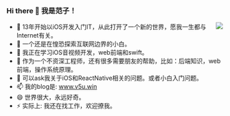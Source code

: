 ### Hi there 👋 我是范子！

<img align="right" src="https://github-readme-stats.vercel.app/api?username=jinyuyoulong&show_icons=true&icon_color=CE1D2D&text_color=718096&bg_color=ffffff&hide_title=true" />

- 🔭 13年开始以iOS开发入门IT，从此打开了一个新的世界，愿我一生都与Internet有关。
- 🌱 一个还是在惶恐探索互联网边界的小白。
- 👯 我正在学习iOS音视频开发，web前端和swift。
- 🤔 作为一个不资深工程师，还有很多需要朋友的帮助，比如：后端知识，web前端，操作系统原理。
- 💬 可以ask我关于iOS和ReactNative相关的问题。或者小白入门问题。
- 📫 我的blog是: www.v5u.win
- 😄 世界很大，永远好奇。
- ⚡ 实际上: 我还在找工作，欢迎撩我。


